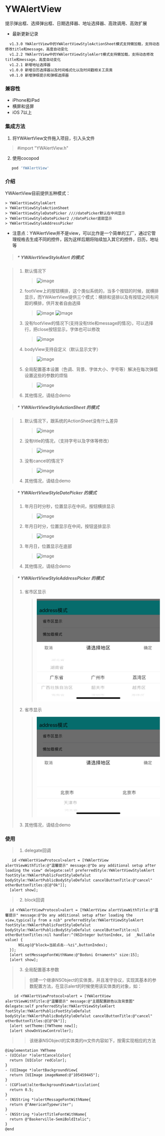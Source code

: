 # YWAlertView
提示弹出框、选择弹出框、日期选择器、地址选择器、高效调用、高效扩展

   * 最新更新记录
  ```
    v1.3.0 YWAlertView中的YWAlertViewStyleActionSheet模式支持懒加载，支持动态修改title和message，高度自动变化
    v1.2.2 YWAlertView中的YWAlertViewStyleAlert模式支持懒加载，支持动态修改title和message，高度自动变化
    v1.2.1 新增地址选择器
    v1.0.0 新增日历选择器以及时间格式化以及时间戳相关工具类
    v0.1.0 新增弹框提示和弹框选择器
   ```
### 兼容性
   * iPhone和iPad
   * 横屏和竖屏
   * iOS 7以上
  
### 集成方法
   1. 将YWAlertView文件拖入项目，引入头文件 
   > #import "YWAlertView.h"
   2. 使用cocopod
   ```ruby
      pod 'YWAlertView'
   ```
 
 ### 介绍
 
  YWAlertView目前提供五种模式：
  
    > YWAlertViewStyleAlert
    > YWAlertViewStyleActionSheet
    > YWAlertViewStyleDatePicker ////datePicker默认在中间显示
    > YWAlertViewStyleDatePicker2 //datePicker底部显示
    > YWAlertViewStyleAddressPicker
    
    
    
  * 注意点：YWAlertView并不是view，可以比作是一个简单的工厂，通过它管理规格去生成不同的控件，因为这样后期将陆续加入其它的控件，日历，地址等
  
  
  > ##### * YWAlertViewStyleAlert 的模式
  
  >   1. 默认情况下 
  >       >   ![image](https://github.com/flyOfYW/YWAlertView/blob/master/image/1.png)
  >   2. footView上的按钮横排，这个类似系统的，当多个按钮的时候，就横排显示，而YWAlertView提供三个模式：横排和竖排以及有按钮之间有间距的横排，供开发者自由选择
  >       >   ![image](https://github.com/flyOfYW/YWAlertView/blob/master/image/2.png) ![image](https://github.com/flyOfYW/YWAlertView/blob/master/image/6.png)
  >   3.  没有footView的情况下(支持没有title和message的情况)，可以选择行，把close按钮显示，字体也可以修改
  >       >   ![image](https://github.com/flyOfYW/YWAlertView/blob/master/image/3.png)
  >   4.  bodyView支持自定义（默认显示文字）
  >       >   ![image](https://github.com/flyOfYW/YWAlertView/blob/master/image/4.png)
  >   5.  全局配置基本设置（色调、背景、字体大小、字号等）解决在每次弹框设置这些的参数的烦恼
  >       >   ![image](https://github.com/flyOfYW/YWAlertView/blob/master/image/5.png)
  >   6.  其他情况，请结合demo
  
  
  
  > #####  *  YWAlertViewStyleActionSheet 的模式
  
  >   1.  默认情况下，跟系统的ActionSheet没有什么差异
  >       >   ![image](https://github.com/flyOfYW/YWAlertView/blob/master/image/7.png)
  >   2.  没有title的情况，（支持字号以及字体等修改）
  >       >   ![image](https://github.com/flyOfYW/YWAlertView/blob/master/image/8.png)
  >   3.  没有cancel的情况下
  >       >   ![image](https://github.com/flyOfYW/YWAlertView/blob/master/image/9.png)
  >   4.  其他情况，请结合demo
  
  > #####  *  YWAlertViewStyleDatePicker 的模式
  >   1.  年月日时分秒，位置显示在中间，按钮横排显示
  >       >   ![image](https://github.com/flyOfYW/YWAlertView/blob/master/image/10.png)
  >   2.  年月日时分，位置显示在中间，按钮竖排显示
  >       >   ![image](https://github.com/flyOfYW/YWAlertView/blob/master/image/11.png)
  >   3.  年月日，位置显示在底部
  >       >   ![image](https://github.com/flyOfYW/YWAlertView/blob/master/image/13.png)
  >   4.  其他情况，请结合demo
  
   > #####  *  YWAlertViewStyleAddressPicker 的模式
  >   1.  省市区显示
  >       >   ![image](https://github.com/flyOfYW/YWAlertView/blob/master/image/14.png)
  >   2.  省市显示
  >       >   ![image](https://github.com/flyOfYW/YWAlertView/blob/master/image/15.png)
  >   3.  其他情况，请结合demo
  
  
 ### 使用
  
  >   1.  delegate回调
  
  ```
     id <YWAlertViewProtocol>alert = [YWAlertView alertViewWithTitle:@"温馨提示" message:@"Do any additional setup after loading the view" delegate:self preferredStyle:YWAlertViewStyleAlert footStyle:YWAlertPublicFootStyleDefalut bodyStyle:YWAlertPublicBodyStyleDefalut cancelButtonTitle:@"cancel" otherButtonTitles:@[@"Ok"]];
    [alert show];
  ```
  
  >   2.  block回调
  
  ```
    id <YWAlertViewProtocol>alert = [YWAlertView alertViewWithTitle:@"温馨提示" message:@"Do any additional setup after loading the view,typically from a nib" preferredStyle:YWAlertViewStyleAlert footStyle:YWAlertPublicFootStyleDefalut bodyStyle:YWAlertPublicBodyStyleDefalut cancelButtonTitle:nil otherButtonTitles:nil handler:^(NSInteger buttonIndex, id  _Nullable value) {
        NSLog(@"block=当前点击--%zi",buttonIndex);
    }];
    [alert setMessageFontWithName:@"Bodoni Ornaments" size:15];
    [alert show];
  ```
  
 >    3.  全局配置基本参数
 >    >  创建一个继承NSObject的实体类，并且准守<YWAlertViewThemeProtocol>协议，实现其基本的参数配置方法，在显示alert的时候使用该实体类的对象，如：
  
  ```
      id <YWAlertViewProtocol>alert = [YWAlertView alertViewWithTitle:@"温馨提示" message:@"主题配置颜色以及背景图" delegate:self preferredStyle:YWAlertViewStyleAlert footStyle:YWAlertPublicFootStyleDefalut bodyStyle:YWAlertPublicBodyStyleDefalut cancelButtonTitle:@"cancel" otherButtonTitles:@[@"Ok"]];
    [alert setTheme:[YWTheme new]];
    [alert showOnViewController];
  ```
>    >  该继承NSObject的实体类的m文件内容如下，按需实现<YWAlertViewThemeProtocol>相应的方法
  ```
  @implementation YWTheme
- (UIColor *)alertCancelColor{
    return [UIColor redColor];
}
- (UIImage *)alertBackgroundView{
    return [UIImage imageNamed:@"105459445"];
}
- (CGFloat)alterBackgroundViewArticulation{
    return 0.5;
}
- (NSString *)alertMessageFontWithName{
    return @"AmericanTypewriter";
}
- (NSString *)alertTitleFontWithName{
    return @"Baskerville-SemiBoldItalic";
}
  @end
  
  ```
  
  
  
  
